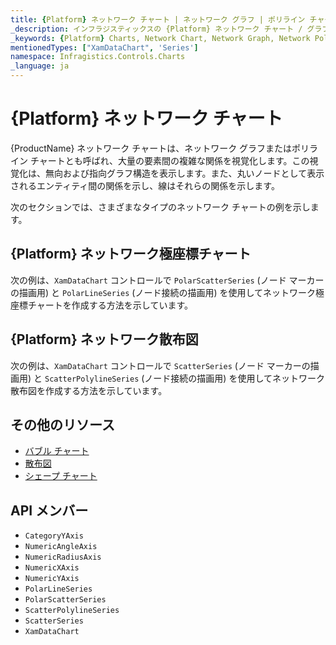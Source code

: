 ```yaml
---
title: {Platform} ネットワーク チャート | ネットワーク グラフ | ポリライン チャート | データ可視化 | インフラジスティックス
_description: インフラジスティックスの {Platform} ネットワーク チャート / グラフ
_keywords: {Platform} Charts, Network Chart, Network Graph, Network Polar Chart, Network Scatter Chart, Polyline Chart, Infragistics, {Platform} チャート, ネットワーク チャート, ネットワーク グラフ, ネットワーク極座標チャート, ネットワーク散布図, ポリライン チャート, インフラジスティックス
mentionedTypes: ["XamDataChart", 'Series']
namespace: Infragistics.Controls.Charts
_language: ja
---
```

# {Platform} ネットワーク チャート

{ProductName} ネットワーク チャートは、ネットワーク グラフまたはポリライン チャートとも呼ばれ、大量の要素間の複雑な関係を視覚化します。この視覚化は、無向および指向グラフ構造を表示します。また、丸いノードとして表示されるエンティティ間の関係を示し、線はそれらの関係を示します。

次のセクションでは、さまざまなタイプのネットワーク チャートの例を示します。

## {Platform} ネットワーク極座標チャート

次の例は、`XamDataChart` コントロールで `PolarScatterSeries` (ノード マーカーの描画用) と `PolarLineSeries` (ノード接続の描画用) を使用してネットワーク極座標チャートを作成する方法を示しています。

<code-view style="height: 600px"
           data-demos-base-url="{environment:dvDemosBaseUrl}"
           iframe-src="{environment:dvDemosBaseUrl}/charts/data-chart-network-polar-chart"
           github-src="charts/data-chart/network-polar-chart"
           alt="{Platform} ネットワーク極座標チャート" >
</code-view>

<div class="divider--half"></div>

## {Platform} ネットワーク散布図

次の例は、`XamDataChart` コントロールで `ScatterSeries` (ノード マーカーの描画用) と `ScatterPolylineSeries` (ノード接続の描画用) を使用してネットワーク散布図を作成する方法を示しています。

<code-view style="height: 600px"
           data-demos-base-url="{environment:dvDemosBaseUrl}"
           iframe-src="{environment:dvDemosBaseUrl}/charts/data-chart-network-scatter-chart"
           github-src="charts/data-chart/network-scatter-chart"
           alt="{Platform} ネットワーク散布図" >
</code-view>

<div class="divider--half"></div>

## その他のリソース
- [バブル チャート](bubble-chart.md)
- [散布図](scatter-chart.md)
- [シェープ チャート](shape-chart.md)

## API メンバー
- `CategoryYAxis`
- `NumericAngleAxis`
- `NumericRadiusAxis`
- `NumericXAxis`
- `NumericYAxis`
- `PolarLineSeries`
- `PolarScatterSeries`
- `ScatterPolylineSeries`
- `ScatterSeries`
- `XamDataChart`
